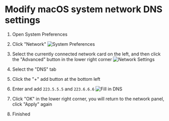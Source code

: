 # Modify macOS system network DNS settings

1. Open System Preferences

2. Click "Network"
![System Preferences][system-preferences]

3. Select the currently connected network card on the left, and then click the "Advanced" button in the lower right corner
![Network Settings][network]

4. Select the "DNS" tab

5. Click the "+" add button at the bottom left

6. Enter and add `223.5.5.5` and `223.6.6.6`
![Fill in DNS][fill-dns]

7. Click "OK" in the lower right corner, you will return to the network panel, click "Apply" again

8. Finished

[system-preferences]: /img/faq/change-dns-macos/system-preferences.jpg "System Preferences"
[network]: /img/faq/change-dns-macos/network.jpg "Network Settings"
[fill-dns]: /img/faq/change-dns-macos/fill-dns.jpg "Fill in DNS"